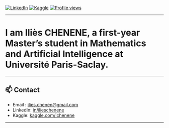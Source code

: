 
[![LinkedIn](https://img.shields.io/badge/-LinkedIn-blue?style=flat-square&logo=linkedin&logoColor=white&link=https://www.linkedin.com/in/ili%C3%A8s-chenene-499228327/)](https://www.linkedin.com/in/ili%C3%A8s-chenene-499228327/)
[![Kaggle](https://img.shields.io/badge/-Kaggle-20BEFF?style=flat-square&logo=kaggle&logoColor=white&link=https://www.kaggle.com/ichenene)](https://www.kaggle.com/ichenene)
[![Profile views](https://komarev.com/ghpvc/?username=ichenene&color=blue)](https://github.com/ichenene)

---

# I am Iliès CHENENE, a first-year Master’s student in Mathematics and Artificial Intelligence at Université Paris-Saclay.



---



## 📫 Contact
- Email : ilies.chenen@gmail.com
- LinkedIn: [in/ilieschenene](in/ilieschenene)
- Kaggle: [kaggle.com/ichenene](https://www.kaggle.com/ichenene)

---

<p align="center">
</p>
